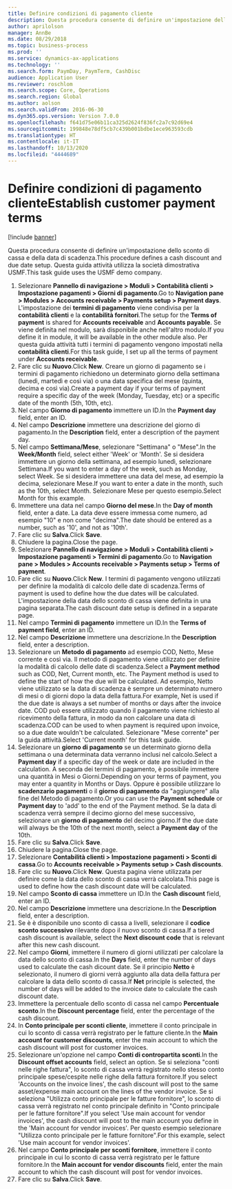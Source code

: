 ```yaml
---
title: Definire condizioni di pagamento cliente
description: Questa procedura consente di definire un'impostazione dello sconto di cassa e della data di scadenza.
author: aprilolson
manager: AnnBe
ms.date: 08/29/2018
ms.topic: business-process
ms.prod: ''
ms.service: dynamics-ax-applications
ms.technology: ''
ms.search.form: PaymDay, PaymTerm, CashDisc
audience: Application User
ms.reviewer: roschlom
ms.search.scope: Core, Operations
ms.search.region: Global
ms.author: aolson
ms.search.validFrom: 2016-06-30
ms.dyn365.ops.version: Version 7.0.0
ms.openlocfilehash: f641d75e06b11ca325d2624f836fc2a7c92d69e4
ms.sourcegitcommit: 199848e78df5cb7c439b001bdbe1ece963593cdb
ms.translationtype: HT
ms.contentlocale: it-IT
ms.lasthandoff: 10/13/2020
ms.locfileid: "4444689"
---
```

# <a name="establish-customer-payment-terms"></a><span data-ttu-id="aab6c-103">Definire condizioni di pagamento cliente</span><span class="sxs-lookup"><span data-stu-id="aab6c-103">Establish customer payment terms</span></span>

[!include [banner](../../includes/banner.md)]

<span data-ttu-id="aab6c-104">Questa procedura consente di definire un'impostazione dello sconto di cassa e della data di scadenza.</span><span class="sxs-lookup"><span data-stu-id="aab6c-104">This procedure defines a cash discount and due date setup.</span></span> <span data-ttu-id="aab6c-105">Questa guida attività utilizza la società dimostrativa USMF.</span><span class="sxs-lookup"><span data-stu-id="aab6c-105">This task guide uses the USMF demo company.</span></span>

1. <span data-ttu-id="aab6c-106">Selezionare **Pannello di navigazione > Moduli > Contabilità clienti > Impostazione pagamenti > Giorni di pagamento**.</span><span class="sxs-lookup"><span data-stu-id="aab6c-106">Go to **Navigation pane > Modules > Accounts receivable > Payments setup > Payment days**.</span></span> <span data-ttu-id="aab6c-107">L'impostazione dei **termini di pagamento** viene condivisa per la **contabilità clienti** e la **contabilità fornitori**.</span><span class="sxs-lookup"><span data-stu-id="aab6c-107">The setup for the **Terms of payment** is shared for **Accounts receivable** and **Accounts payable**.</span></span> <span data-ttu-id="aab6c-108">Se viene definita nel modulo, sarà disponibile anche nell'altro modulo.</span><span class="sxs-lookup"><span data-stu-id="aab6c-108">If you define it in module, it will be available in the other module also.</span></span> <span data-ttu-id="aab6c-109">Per questa guida attività tutti i termini di pagamento vengono impostati nella **contabilità clienti**.</span><span class="sxs-lookup"><span data-stu-id="aab6c-109">For this task guide, I set up all the terms of payment under **Accounts receivable**.</span></span>
2. <span data-ttu-id="aab6c-110">Fare clic su **Nuovo**.</span><span class="sxs-lookup"><span data-stu-id="aab6c-110">Click **New**.</span></span> <span data-ttu-id="aab6c-111">Creare un giorno di pagamento se i termini di pagamento richiedono un determinato giorno della settimana (lunedì, martedì e così via) o una data specifica del mese (quinta, decima e così via).</span><span class="sxs-lookup"><span data-stu-id="aab6c-111">Create a payment day if your terms of payment require a specific day of the week (Monday, Tuesday, etc) or a specific date of the month (5th, 10th, etc).</span></span> 
3. <span data-ttu-id="aab6c-112">Nel campo **Giorno di pagamento** immettere un ID.</span><span class="sxs-lookup"><span data-stu-id="aab6c-112">In the **Payment day** field, enter an ID.</span></span>
4. <span data-ttu-id="aab6c-113">Nel campo **Descrizione** immettere una descrizione del giorno di pagamento.</span><span class="sxs-lookup"><span data-stu-id="aab6c-113">In the **Description** field, enter a description of the payment day.</span></span>
5. <span data-ttu-id="aab6c-114">Nel campo **Settimana/Mese**, selezionare "Settimana" o "Mese".</span><span class="sxs-lookup"><span data-stu-id="aab6c-114">In the **Week/Month** field, select either 'Week' or 'Month'.</span></span> <span data-ttu-id="aab6c-115">Se si desidera immettere un giorno della settimana, ad esempio lunedì, selezionare Settimana.</span><span class="sxs-lookup"><span data-stu-id="aab6c-115">If you want to enter a day of the week, such as Monday, select Week.</span></span> <span data-ttu-id="aab6c-116">Se si desidera immettere una data del mese, ad esempio la decima, selezionare Mese.</span><span class="sxs-lookup"><span data-stu-id="aab6c-116">If you want to enter a date in the month, such as the 10th, select Month.</span></span> <span data-ttu-id="aab6c-117">Selezionare Mese per questo esempio.</span><span class="sxs-lookup"><span data-stu-id="aab6c-117">Select Month for this example.</span></span> 
6. <span data-ttu-id="aab6c-118">Immettere una data nel campo **Giorno del mese**.</span><span class="sxs-lookup"><span data-stu-id="aab6c-118">In the **Day of month** field, enter a date.</span></span> <span data-ttu-id="aab6c-119">La data deve essere immessa come numero, ad esempio "10" e non come "decima".</span><span class="sxs-lookup"><span data-stu-id="aab6c-119">The date should be entered as a number, such as '10', and not as '10th'.</span></span> 
7. <span data-ttu-id="aab6c-120">Fare clic su **Salva**.</span><span class="sxs-lookup"><span data-stu-id="aab6c-120">Click **Save**.</span></span>
8. <span data-ttu-id="aab6c-121">Chiudere la pagina.</span><span class="sxs-lookup"><span data-stu-id="aab6c-121">Close the page.</span></span>
9. <span data-ttu-id="aab6c-122">Selezionare **Pannello di navigazione > Moduli > Contabilità clienti > Impostazione pagamenti > Termini di pagamento**.</span><span class="sxs-lookup"><span data-stu-id="aab6c-122">Go to **Navigation pane > Modules > Accounts receivable > Payments setup > Terms of payment**.</span></span>
10. <span data-ttu-id="aab6c-123">Fare clic su **Nuovo**.</span><span class="sxs-lookup"><span data-stu-id="aab6c-123">Click **New**.</span></span> <span data-ttu-id="aab6c-124">I termini di pagamento vengono utilizzati per definire la modalità di calcolo delle date di scadenza.</span><span class="sxs-lookup"><span data-stu-id="aab6c-124">Terms of payment is used to define how the due dates will be calculated.</span></span> <span data-ttu-id="aab6c-125">L'impostazione della data dello sconto di cassa viene definita in una pagina separata.</span><span class="sxs-lookup"><span data-stu-id="aab6c-125">The cash discount date setup is defined in a separate page.</span></span> 
11. <span data-ttu-id="aab6c-126">Nel campo **Termini di pagamento** immettere un ID.</span><span class="sxs-lookup"><span data-stu-id="aab6c-126">In the **Terms of payment field**, enter an ID.</span></span>
12. <span data-ttu-id="aab6c-127">Nel campo **Descrizione** immettere una descrizione.</span><span class="sxs-lookup"><span data-stu-id="aab6c-127">In the **Description** field, enter a description.</span></span>
13. <span data-ttu-id="aab6c-128">Selezionare un **Metodo di pagamento** ad esempio COD, Netto, Mese corrente e così via. Il metodo di pagamento viene utilizzato per definire la modalità di calcolo delle date di scadenza.</span><span class="sxs-lookup"><span data-stu-id="aab6c-128">Select a **Payment method** such as COD, Net, Current month, etc. The Payment method is used to define the start of how the due will be calculated.</span></span> <span data-ttu-id="aab6c-129">Ad esempio, Netto viene utilizzato se la data di scadenza è sempre un determinato numero di mesi o di giorni dopo la data della fattura.</span><span class="sxs-lookup"><span data-stu-id="aab6c-129">For example, Net is used if the due date is always a set number of months or days after the invoice date.</span></span> <span data-ttu-id="aab6c-130">COD può essere utilizzato quando il pagamento viene richiesto al ricevimento della fattura, in modo da non calcolare una data di scadenza.</span><span class="sxs-lookup"><span data-stu-id="aab6c-130">COD can be used to when payment is required upon invoice, so a due date wouldn't be calculated.</span></span> <span data-ttu-id="aab6c-131">Selezionare "Mese corrente" per la guida attività.</span><span class="sxs-lookup"><span data-stu-id="aab6c-131">Select 'Current month' for this task guide.</span></span>  
14. <span data-ttu-id="aab6c-132">Selezionare un **giorno di pagamento** se un determinato giorno della settimana o una determinata data verranno inclusi nel calcolo.</span><span class="sxs-lookup"><span data-stu-id="aab6c-132">Select a **Payment day** if a specific day of the  week or date are included in the calculation.</span></span> <span data-ttu-id="aab6c-133">A seconda dei termini di pagamento, è possibile immettere una quantità in Mesi o Giorni.</span><span class="sxs-lookup"><span data-stu-id="aab6c-133">Depending on your terms of payment, you may enter a quantity in Months or Days.</span></span> <span data-ttu-id="aab6c-134">Oppure è possibile utilizzare lo **scadenzario pagamenti** o il **giorno di pagamento** da "aggiungere" alla fine del Metodo di pagamento.</span><span class="sxs-lookup"><span data-stu-id="aab6c-134">Or you can use the **Payment schedule** or **Payment day** to 'add' to the end of the Payment method.</span></span> <span data-ttu-id="aab6c-135">Se la data di scadenza verrà sempre il decimo giorno del mese successivo, selezionare un **giorno di pagamento** del decimo giorno.</span><span class="sxs-lookup"><span data-stu-id="aab6c-135">If the due date will always be the 10th of the next month, select a **Payment day** of the 10th.</span></span> 
15. <span data-ttu-id="aab6c-136">Fare clic su **Salva**.</span><span class="sxs-lookup"><span data-stu-id="aab6c-136">Click **Save**.</span></span>
16. <span data-ttu-id="aab6c-137">Chiudere la pagina.</span><span class="sxs-lookup"><span data-stu-id="aab6c-137">Close the page.</span></span>
17. <span data-ttu-id="aab6c-138">Selezionare **Contabilità clienti > Impostazione pagamenti > Sconti di cassa**.</span><span class="sxs-lookup"><span data-stu-id="aab6c-138">Go to **Accounts receivable > Payments setup > Cash discounts**.</span></span>
18. <span data-ttu-id="aab6c-139">Fare clic su **Nuovo**.</span><span class="sxs-lookup"><span data-stu-id="aab6c-139">Click **New**.</span></span> <span data-ttu-id="aab6c-140">Questa pagina viene utilizzata per definire come la data dello sconto di cassa verrà calcolata.</span><span class="sxs-lookup"><span data-stu-id="aab6c-140">This page is used to define how the cash discount date will be calculated.</span></span> 
19. <span data-ttu-id="aab6c-141">Nel campo **Sconto di cassa** immettere un ID.</span><span class="sxs-lookup"><span data-stu-id="aab6c-141">In the **Cash discount** field, enter an ID.</span></span>
20. <span data-ttu-id="aab6c-142">Nel campo **Descrizione** immettere una descrizione.</span><span class="sxs-lookup"><span data-stu-id="aab6c-142">In the **Description** field, enter a description.</span></span>
21. <span data-ttu-id="aab6c-143">Se è è disponibile uno sconto di cassa a livelli, selezionare il **codice sconto successivo** rilevante dopo il nuovo sconto di cassa.</span><span class="sxs-lookup"><span data-stu-id="aab6c-143">If a tiered cash discount is available, select the **Next discount code** that is relevant after this new cash discount.</span></span>
22. <span data-ttu-id="aab6c-144">Nel campo **Giorni**, immettere il numero di giorni utilizzati per calcolare la data dello sconto di cassa.</span><span class="sxs-lookup"><span data-stu-id="aab6c-144">In the **Days** field, enter the number of days used to calculate the cash dicount date.</span></span> <span data-ttu-id="aab6c-145">Se il principio **Netto** è selezionato, il numero di giorni verrà aggiunto alla data della fattura per calcolare la data dello sconto di cassa.</span><span class="sxs-lookup"><span data-stu-id="aab6c-145">If **Net** principle is selected, the number of days will be added to the invoice date to calculate the cash discount date.</span></span>  
23. <span data-ttu-id="aab6c-146">Immettere la percentuale dello sconto di cassa nel campo **Percentuale sconto**.</span><span class="sxs-lookup"><span data-stu-id="aab6c-146">In the **Discount percentage** field, enter the percentage of the cash discount.</span></span>
24. <span data-ttu-id="aab6c-147">In **Conto principale per sconti cliente**, immettere il conto principale in cui lo sconto di cassa verrà registrato per le fatture cliente.</span><span class="sxs-lookup"><span data-stu-id="aab6c-147">In the **Main account for customer discounts**, enter the main account to which the cash discount will post for customer invoices.</span></span>
25. <span data-ttu-id="aab6c-148">Selezionare un'opzione nel campo **Conti di contropartita sconti**.</span><span class="sxs-lookup"><span data-stu-id="aab6c-148">In the **Discount offset accounts** field, select an option.</span></span> <span data-ttu-id="aab6c-149">Se si seleziona "conti nelle righe fattura", lo sconto di cassa verrà registrato nello stesso conto principale spese/cespite nelle righe della fattura fornitore.</span><span class="sxs-lookup"><span data-stu-id="aab6c-149">If you select 'Accounts on the invoice lines', the cash discount will post to the same asset/expense main account on the lines of the vendor invoice.</span></span> <span data-ttu-id="aab6c-150">Se si seleziona "Utilizza conto principale per le fatture fornitore", lo sconto di cassa verrà registrato nel conto principale definito in "Conto principale per le fatture fornitore".</span><span class="sxs-lookup"><span data-stu-id="aab6c-150">If you select 'Use main account for vendor invoices', the cash discount will post to the main account you define in the 'Main account for vendor invoices'.</span></span> <span data-ttu-id="aab6c-151">Per questo esempio selezionare "Utilizza conto principale per le fatture fornitore".</span><span class="sxs-lookup"><span data-stu-id="aab6c-151">For this example, select 'Use main account for vendor invoices'.</span></span> 
26. <span data-ttu-id="aab6c-152">Nel campo **Conto principale per sconti fornitore**, immettere il conto principale in cui lo sconto di cassa verrà registrato per le fatture fornitore.</span><span class="sxs-lookup"><span data-stu-id="aab6c-152">In the **Main account for vendor discounts** field, enter the main account to which the cash discount will post for vendor invoices.</span></span>
27. <span data-ttu-id="aab6c-153">Fare clic su **Salva**.</span><span class="sxs-lookup"><span data-stu-id="aab6c-153">Click **Save**.</span></span>

